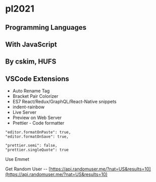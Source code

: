 # pl2021

## Programming Languages

## With JavaScript

## By cskim, HUFS

## VSCode Extensions

- Auto Rename Tag
- Bracket Pair Colorizer
- ES7 React/Redux/GraphQL/React-Native snippets
- indent-rainbow
- Live Server
- Preview on Web Server
- Prettier - Code formatter

```
"editor.formatOnPaste": true,
"editor.formatOnSave": true,

"prettier.semi": false,
"prettier.singleQuote": true
```

Use Emmet

Get Random User --
[https://api.randomuser.me/?nat=US&results=10](https://api.randomuser.me/?nat=US&results=10)
